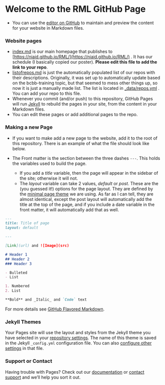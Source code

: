 # Welcome to the RML GitHub Page

- You can use the [editor on GitHub](https://github.com/niaid/RML/edit/master/index.md) to maintain and preview the content for your website in Markdown files.

### Website pages
- [index.md](index.md) is our main homepage that publishes to [https://niaid.github.io/RML/](https://niaid.github.io/RML/) .  It has our schedule (I basically copied our poster).  **Please edit this file to add the link to your repo**.
- [listofrepos.md](listofrepos.md) is just the automatically populated list of our repos with their descriptions.  Originally, it was set up to automatically update based on the bcbb-training topic, but that seemed to mess other things up, so now it is just a manually made list.  The list is located in [_data/repos.yml](_data/repos.yml) .  You can add your repo to this file.
- Whenever you commit (and/or push) to this repository, GitHub Pages will run [Jekyll](https://jekyllrb.com/) to rebuild the pages in your site, from the content in your Markdown files.
- You can edit these pages or add additional pages to the repo.


### Making a new Page

- If you want to make add a new page to the website, add it to the root of this repository.  There is an example of what the file should look like below.
- The Front matter is the section between the three dashes `---`.  This holds the variables used to build the page.  

  - If you add a *title* variable, then the page will appear in the sidebar of the site; otherwise it will not.
  - The *layout* variable can take 2 values, *default* or *post*.  These are the (you guessed it!) options for the page layout.  They are defined by the [minimal page theme](https://github.com/pages-themes/minimal) we are using. As far as I can tell, they are almost identical, except the post layout will automatically add the title at the top of the page, and if you include a date variable in the front matter, it will automatically add that as well.

```markdown
---
title: Title of page
layout: default

---

[Link](url) and ![Image](src)

# Header 1
## Header 2
### Header 3

- Bulleted
- List

1. Numbered
2. List

**Bold** and _Italic_ and `Code` text


```

For more details see [GitHub Flavored Markdown](https://guides.github.com/features/mastering-markdown/).


### Jekyll Themes

Your Pages site will use the layout and styles from the Jekyll theme you have selected in your [repository settings](https://github.com/niaid/RML/settings). The name of this theme is saved in the Jekyll `_config.yml` configuration file.  You can also [configure other settings](https://jekyllrb.com/docs/configuration/) in that file.


### Support or Contact

Having trouble with Pages? Check out our [documentation](https://help.github.com/categories/github-pages-basics/) or [contact support](https://github.com/contact) and we’ll help you sort it out.
